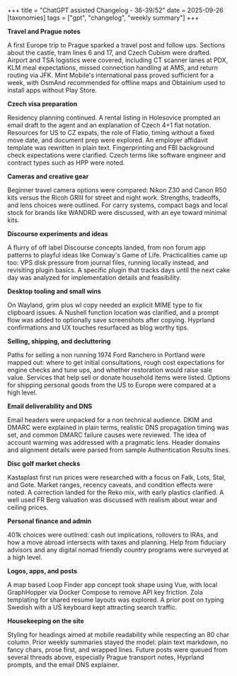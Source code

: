 +++
title = "ChatGPT assisted Changelog - 36-39/52"
date = 2025-09-26
[taxonomies]
tags = ["gpt", "changelog", "weekly summary"]
+++

**Travel and Prague notes**

A first Europe trip to Prague sparked a travel post and follow ups. Sections
about the castle, tram lines 6 and 17, and Czech Cubism were drafted. Airport
and TSA logistics were covered, including CT scanner lanes at PDX, KLM meal
expectations, missed connection handling at AMS, and return routing via JFK.
Mint Mobile's international pass proved sufficient for a week, with OsmAnd
recommended for offline maps and Obtainium used to install apps without Play
Store.

**Czech visa preparation**

Residency planning continued. A rental listing in Holesovice prompted an email
draft to the agent and an explanation of Czech 4+1 flat notation. Resources for
US to CZ expats, the role of Flatio, timing without a fixed move date, and
document prep were explored. An employer affidavit template was rewritten in
plain text. Fingerprinting and FBI background check expectations were
clarified. Czech terms like software engineer and contract types such as HPP
were noted.

**Cameras and creative gear**

Beginner travel camera options were compared: Nikon Z30 and Canon R50 kits
versus the Ricoh GRIII for street and night work. Strengths, tradeoffs, and
lens choices were outlined. For carry systems, compact bags and local stock for
brands like WANDRD were discussed, with an eye toward minimal kits.

**Discourse experiments and ideas**

A flurry of off label Discourse concepts landed, from non forum app patterns to
playful ideas like Conway's Game of Life. Practicalities came up too: VPS disk
pressure from journal files, running locally instead, and revisiting plugin
basics. A specific plugin that tracks days until the next cake day was analyzed
for implementation details and feasibility.

**Desktop tooling and small wins**

On Wayland, grim plus wl copy needed an explicit MIME type to fix clipboard
issues. A Nushell function location was clarified, and a prompt flow was added
to optionally save screenshots after copying. Hyprland confirmations and UX
touches resurfaced as blog worthy tips.

**Selling, shipping, and decluttering**

Paths for selling a non running 1974 Ford Ranchero in Portland were mapped out:
where to get initial consultations, rough cost expectations for engine checks
and tune ups, and whether restoration would raise sale value. Services that
help sell or donate household items were listed. Options for shipping personal
goods from the US to Europe were compared at a high level.

**Email deliverability and DNS**

Email headers were unpacked for a non technical audience. DKIM and DMARC were
explained in plain terms, realistic DNS propagation timing was set, and common
DMARC failure causes were reviewed. The idea of account warming was addressed
with a pragmatic lens. Header domains and alignment details were parsed from
sample Authentication Results lines.

**Disc golf market checks**

Kastaplast first run prices were researched with a focus on Falk, Lots, Stal,
and Gote. Market ranges, recency caveats, and condition effects were noted. A
correction landed for the Reko mix, with early plastics clarified. A well used
FR Berg valuation was discussed with realism about wear and ceiling prices.

**Personal finance and admin**

401k choices were outlined: cash out implications, rollovers to IRAs, and how a
move abroad intersects with taxes and planning. Help from fiduciary advisors
and any digital nomad friendly country programs were surveyed at a high level.

**Logos, apps, and posts**

A map based Loop Finder app concept took shape using Vue, with local
GraphHopper via Docker Compose to remove API key friction. Zola templating for
shared resume layouts was explored. A prior post on typing Swedish with a US
keyboard kept attracting search traffic.

**Housekeeping on the site**

Styling for headings aimed at mobile readability while respecting an 80 char
column. Prior weekly summaries stayed the model: plain text markdown, no fancy
chars, prose first, and wrapped lines. Future posts were queued from several
threads above, especially Prague transport notes, Hyprland prompts, and the
email DNS explainer.
